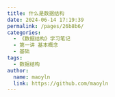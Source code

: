 ```yaml
---
title: 什么是数据结构
date: 2024-06-14 17:19:39
permalink: /pages/26b8b6/
categories:
  - 《数据结构》学习笔记
  - 第一讲 基本概念
  - 基础
tags:
  - 数据结构
author:
  name: maoyln
  link: https://github.com/maoyln
---
```

